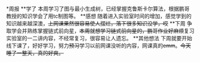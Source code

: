 *周报
**学了
  本周学习了图与最小生成树，已经掌握克鲁斯卡尔算法，根据鹏哥教授的知识学会了用tc制图等。
**感想
  随着进入实验室时间的增加，感觉学到的知识越来越深澳，~~上网课果然很容易使人摆烂，落下很多知识没学，哎~~
**下周
  争取学会并熟练掌握链式前向星，~~本周就想学习链式前向星的，鹏哥作业好麻烦~~复习实验室的一二讲内容，不经常复习，很容易让人遗忘。
**其他想法
  下周就要开始线下课了，好好学习，努力~~预习~~学习以前网课没听的内容，网课真的~~emm~~。~~今天睡了一整天，真的好爽。~~
